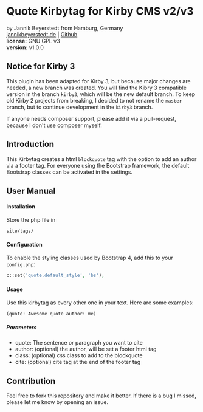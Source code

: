 # Quote Kirbytag for Kirby CMS v2/v3
by Jannik Beyerstedt from Hamburg, Germany  
[jannikbeyerstedt.de](http://jannikbeyerstedt.de) | [Github](https://github.com/jbeyerstedt)  
**license:** GNU GPL v3  
**version:** v1.0.0

## Notice for Kirby 3
This plugin has been adapted for Kirby 3, but because major changes are needed, a new branch was created.
You will find the Kibry 3 compatible version in the branch `kirby3`, which will be the new default branch.
To keep old Kirby 2 projects from breaking, I decided to not rename the `master` branch, but to continue development in the `kirby3` branch.

If anyone needs composer support, please add it via a pull-request, because I don't use composer myself.


## Introduction
This Kirbytag creates a html `blockquote` tag with the option to add an author via a footer tag.
For everyone using the Bootstrap framework, the default Bootstrap classes can be activated in the settings.

## User Manual

#### Installation
Store the php file in

```
site/tags/
```

#### Configuration
To enable the styling classes used by Bootstrap 4, add this to your `config.php`:

```php
c::set('quote.default_style', 'bs');
```


#### Usage
Use this kirbytag as every other one in your text. Here are some examples:

```
(quote: Awesome quote author: me)
```

##### Parameters

* quote: The sentence or paragraph you want to cite
* author: (optional) the author, will be set a footer html tag
* class: (optional) css class to add to the blockquote
* cite: (optional) cite tag at the end of the footer tag


## Contribution
Feel free to fork this repository and make it better. If there is a bug I missed, please let me know by opening an issue.
